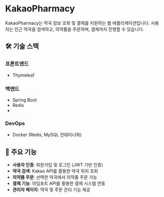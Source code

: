 # KakaoPharmacy

KakaoPharmacy는 약국 정보 조회 및 결제를 지원하는 웹 애플리케이션입니다. 사용자는 인근 약국을 검색하고, 의약품을 주문하며, 결제까지 진행할 수 있습니다.

## 🛠 기술 스택

### 프론트엔드
- Thymeleaf

### 백엔드
- Spring Boot
- Redis
- 
### DevOps
- Docker (Redis, MySQL 컨테이너화)

## 📌 주요 기능
- **사용자 인증**: 회원가입 및 로그인 (JWT 기반 인증)
- **약국 검색**: Kakao API를 활용한 약국 위치 조회
- **의약품 주문**: 선택한 약국에서 의약품 주문 가능
- **결제 기능**: 아임포트 API를 활용한 결제 시스템 연동
- **관리자 페이지**: 약국 및 주문 관리 기능 제공
